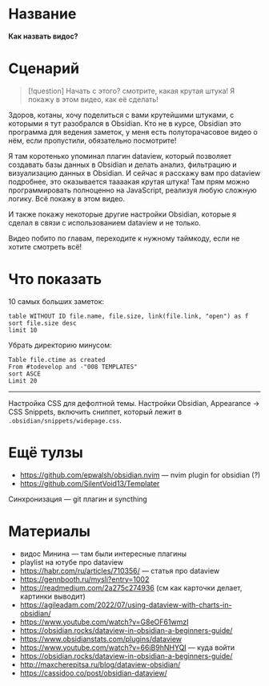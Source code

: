 # Название

**Как назвать видос?**

# Сценарий

>[!question] Начать с этого?
>смотрите, какая крутая штука! Я покажу в этом видео, как её сделать!

Здоров, котаны, хочу поделиться с вами крутейшими штуками, с которыми я тут разобрался в Obsidian. Кто не в курсе, Obsidian это программа для ведения заметок, у меня есть полуторачасовое видео о нём, если пропустили, обязательно посмотрите!

Я там коротенько упоминал плагин dataview, который позволяет создавать базы данных в Obsidian и делать анализ, фильтрацию и визуализацию данных в Obsidian. И сейчас я расскажу вам про dataview подробнее, это оказывается таааакая крутая штука! Там прям можно программировать полноценно на JavaScript, реализуя любую сложную логику. Всё покажу в этом видео.

И также покажу некоторые другие настройки Obsidian, которые я сделал в связи с использованием dataview и не только.

Видео побито по главам, переходите к нужному таймкоду, если не хотите смотреть всё!

# Что показать

10 самых больших заметок:

```dataview
table WITHOUT ID file.name, file.size, link(file.link, "open") as f
sort file.size desc
limit 10
```

Убрать директорию минусом:

```
Table file.ctime as created
From #todevelop and -"008 TEMPLATES"
sort ASCE
Limit 20
```

---

Настройка CSS для дефолтной темы. Настройки Obsidian, Appearance -> CSS Snippets, включить сниппет, который лежит в `.obsidian/snippets/widepage.css`.

# Ещё тулзы

- https://github.com/epwalsh/obsidian.nvim — nvim plugin for obsidian (?)
- https://github.com/SilentVoid13/Templater

Синхронизация — git плагин и syncthing

# Материалы

- видос Минина — там были интересные плагины
- playlist на ютубе про dataview
- https://habr.com/ru/articles/710356/ — статья про dataview
- https://gennbooth.ru/mysli?entry=1002
- https://readmedium.com/2a275c274936 (см как карточки делает, картинки выводит)
- https://agileadam.com/2022/07/using-dataview-with-charts-in-obsidian/
- https://www.youtube.com/watch?v=G8eOF61wmzI
- https://obsidian.rocks/dataview-in-obsidian-a-beginners-guide/
- https://www.obsidianstats.com/plugins/dataview
- https://www.youtube.com/watch?v=66iB9hNHYQI — куда войти
- https://obsidian.rocks/dataview-in-obsidian-a-beginners-guide/
- http://maxcherepitsa.ru/blog/dataview-obsidian/
- https://cassidoo.co/post/obsidian-dataview/